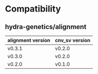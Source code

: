 # Compatibility
## hydra-genetics/alignment

| alignment version | cnv_sv version |
| --- | --- |
| v0.3.1 | v0.2.0 |
| v0.3.0 | v0.2.0 |
| v0.2.0 | v0.1.0 |
